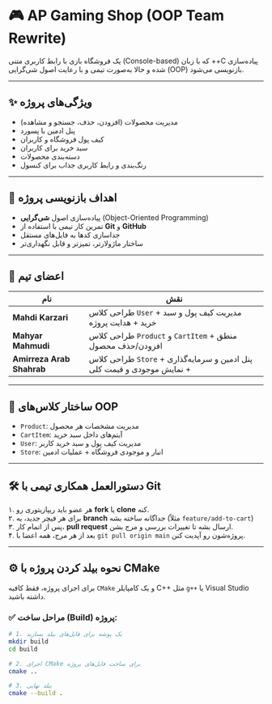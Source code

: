 # 🎮 AP Gaming Shop (OOP Team Rewrite)

یک فروشگاه بازی با رابط کاربری متنی (Console-based) که با زبان ++C پیاده‌سازی شده و حالا به‌صورت تیمی و با رعایت اصول شی‌گرایی (OOP) بازنویسی می‌شود.

---

## ✨ ویژگی‌های پروژه

- مدیریت محصولات (افزودن، حذف، جستجو و مشاهده)
- پنل ادمین با پسورد
- کیف پول فروشگاه و کاربران
- سبد خرید برای کاربران
- دسته‌بندی محصولات
- رنگ‌بندی و رابط کاربری جذاب برای کنسول

---

## 🧠 اهداف بازنویسی پروژه

- پیاده‌سازی اصول **شی‌گرایی** (Object-Oriented Programming)
- تمرین کار تیمی با استفاده از **Git** و **GitHub**
- جداسازی کدها به فایل‌های مستقل
- ساختار ماژولارتر، تمیزتر و قابل نگهداری‌تر

---

## 👥 اعضای تیم

| نام | نقش |
|-----|-----|
| **Mahdi Karzari** | طراحی کلاس `User` + مدیریت کیف پول و سبد خرید + هدایت پروژه |
| **Mahyar Mahmudi** | طراحی کلاس `Product` و `CartItem` + منطق افزودن/حذف محصول |
| **Amirreza Arab Shahrab** | طراحی کلاس `Store` + پنل ادمین و سرمایه‌گذاری + نمایش موجودی و قیمت کلی |

---

## 🧱 ساختار کلاس‌های OOP

- `Product`: مدیریت مشخصات هر محصول
- `CartItem`: آیتم‌های داخل سبد خرید
- `User`: مدیریت کیف پول و سبد خرید کاربر
- `Store`: انبار و موجودی فروشگاه + عملیات ادمین

---

## 🛠 دستورالعمل همکاری تیمی با Git

۱. هر عضو باید ریپازیتوری رو **fork** یا **clone** کنه.  
۲. برای هر فیچر جدید، یه **branch** جداگانه ساخته بشه (مثلاً `feature/add-to-cart`)  
۳. پس از اتمام کار، **pull request** ارسال بشه تا تغییرات بررسی و مرج بشن.  
۴. بعد از هر مرج، همه اعضا با `git pull origin main` پروژه‌شون رو آپدیت کنن.

---

## ⚙️ نحوه بیلد کردن پروژه با CMake

برای اجرای پروژه، فقط کافیه `CMake` و یک کامپایلر C++ مثل `g++` یا Visual Studio داشته باشید.

### ✅ مراحل ساخت (Build) پروژه:

```bash
# 1. یک پوشه برای فایل‌های بیلد بسازید
mkdir build
cd build

# 2. اجرای CMake برای ساخت فایل‌های پروژه
cmake ..

# 3. بیلد نهایی
cmake --build .
